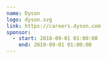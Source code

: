 ```yaml
---
name: Dyson
logo: dyson.svg
link: https://careers.dyson.com
sponsor:
  - start: 2018-09-01 01:00:00
    end: 2019-09-01 01:00:00
---
```

